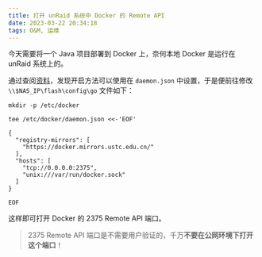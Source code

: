 ```yaml
---
title: 打开 unRaid 系统中 Docker 的 Remote API
date: 2023-03-22 20:34:18
tags: O&M, 运维
---
```


今天需要将一个 Java 项目部署到 Docker 上，奈何本地 Docker 是运行在 unRaid 系统上的。

通过查阅[资料](https://www.cnblogs.com/hongdada/p/11512901.html)，发现开启方法可以使用在 `daemon.json` 中设置，于是便前往修改 `\\$NAS_IP\flash\config\go` 文件如下：

```shell
mkdir -p /etc/docker

tee /etc/docker/daemon.json <<-'EOF'

{
  "registry-mirrors": [
    "https://docker.mirrors.ustc.edu.cn/"
  ],
  "hosts": [
    "tcp://0.0.0.0:2375",
    "unix:///var/run/docker.sock"
  ]
}

EOF
```

这样即可打开 Docker 的 2375 Remote API 端口。

> 2375 Remote API 端口是不需要用户验证的，千万**不要在公网环境下打开这个端口**！

